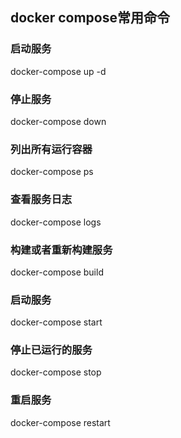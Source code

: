 ## docker compose常用命令

### 启动服务

docker-compose up -d

### 停止服务

docker-compose down

### 列出所有运行容器

docker-compose ps

### 查看服务日志

docker-compose logs

### 构建或者重新构建服务

docker-compose build

### 启动服务

docker-compose start

### 停止已运行的服务

docker-compose stop

### 重启服务

docker-compose restart